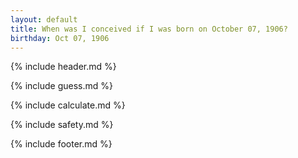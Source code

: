 ```yaml
---
layout: default
title: When was I conceived if I was born on October 07, 1906?
birthday: Oct 07, 1906
---
```


{% include header.md %}

{% include guess.md %}

{% include calculate.md %}

{% include safety.md %}

{% include footer.md %}



